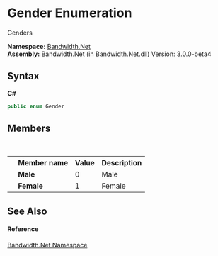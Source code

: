 ﻿# Gender Enumeration
 

Genders

**Namespace:**&nbsp;<a href ="N_Bandwidth_Net.md">Bandwidth.Net</a><br />**Assembly:**&nbsp;Bandwidth.Net (in Bandwidth.Net.dll) Version: 3.0.0-beta4

## Syntax

**C#**<br />
``` C#
public enum Gender
```


## Members
&nbsp;<table><tr><th></th><th>Member name</th><th>Value</th><th>Description</th></tr><tr><td /><td target="F:Bandwidth.Net.Gender.Male">**Male**</td><td>0</td><td>Male</td></tr><tr><td /><td target="F:Bandwidth.Net.Gender.Female">**Female**</td><td>1</td><td>Female</td></tr></table>

## See Also


#### Reference
<a href ="N_Bandwidth_Net.md">Bandwidth.Net Namespace</a><br />